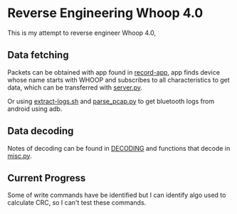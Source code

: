 # Reverse Engineering Whoop 4.0

This is my attempt to reverse engineer Whoop 4.0,


## Data fetching

Packets can be obtained with app found in [record-app](./record-app/), app finds device whose name starts with WHOOP and subscribes to all characteristics to get data, which can be transferred with [server.py](./server.py).

Or using [extract-logs.sh](./extract-logs.sh) and [parse_pcap.py](./parse_pcap.py) to get bluetooth logs from android using adb.

## Data decoding

Notes of decoding can be found in [DECODING](./DECODING.md) and functions that decode in [misc.py](./misc.py). 

## Current Progress

Some of write commands have be identified but I can identify algo used to calculate CRC, so I can't test these commands.